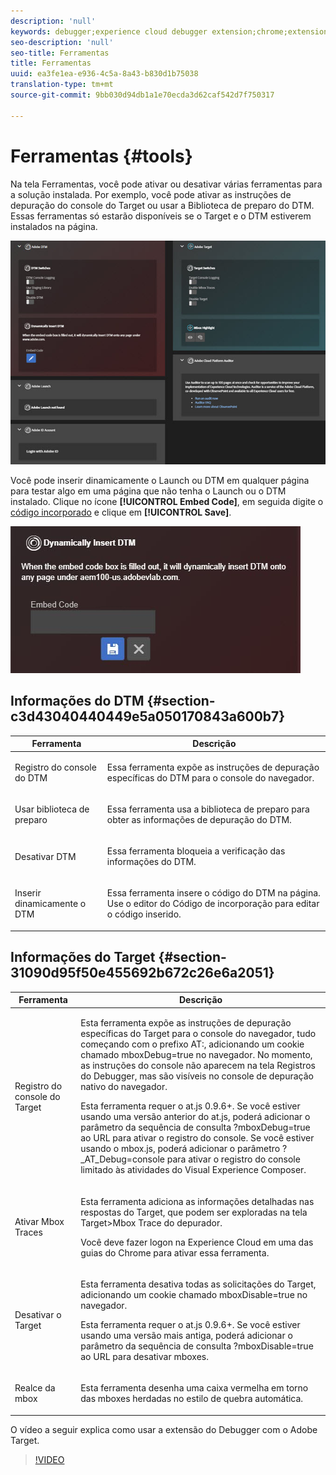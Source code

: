 ```yaml
---
description: 'null'
keywords: debugger;experience cloud debugger extension;chrome;extension;tools;dtm;target
seo-description: 'null'
seo-title: Ferramentas
title: Ferramentas
uuid: ea3fe1ea-e936-4c5a-8a43-b830d1b75038
translation-type: tm+mt
source-git-commit: 9bb030d94db1a1e70ecda3d62caf542d7f750317

---
```



# Ferramentas {#tools}

Na tela Ferramentas, você pode ativar ou desativar várias ferramentas para a solução instalada. Por exemplo, você pode ativar as instruções de depuração do console do Target ou usar a Biblioteca de preparo do DTM. Essas ferramentas só estarão disponíveis se o Target e o DTM estiverem instalados na página.

![](assets/tools.jpg)

Você pode inserir dinamicamente o Launch ou DTM em qualquer página para testar algo em uma página que não tenha o Launch ou o DTM instalado. Clique no ícone **[!UICONTROL Embed Code]**, em seguida digite o [código incorporado](https://docs.adobe.com/content/help/en/dtm/using/client-side/deployment.html) e clique em **[!UICONTROL Save]**.

![](assets/tools-embedcode.jpg)

## Informações do DTM {#section-c3d43040440449e5a050170843a600b7}

<table id="table_04625C3319134E169A35DB74C1D1FB31"> 
 <thead> 
  <tr> 
   <th colname="col1" class="entry"> Ferramenta </th> 
   <th colname="col2" class="entry"> Descrição </th> 
  </tr>
 </thead>
 <tbody> 
  <tr> 
   <td colname="col1"> <p> Registro do console do DTM </p> </td> 
   <td colname="col2"> <p>Essa ferramenta expõe as instruções de depuração específicas do DTM para o console do navegador. </p> </td> 
  </tr> 
  <tr> 
   <td colname="col1"> <p>Usar biblioteca de preparo </p> </td> 
   <td colname="col2"> <p>Essa ferramenta usa a biblioteca de preparo para obter as informações de depuração do DTM. </p> </td> 
  </tr> 
  <tr> 
   <td colname="col1"> <p>Desativar DTM </p> </td> 
   <td colname="col2"> <p>Essa ferramenta bloqueia a verificação das informações do DTM. </p> </td> 
  </tr> 
  <tr> 
   <td colname="col1"> <p> Inserir dinamicamente o DTM </p> </td> 
   <td colname="col2"> <p> Essa ferramenta insere o código do DTM na página. Use o editor do Código de incorporação para editar o código inserido. </p> </td> 
  </tr> 
 </tbody> 
</table>

## Informações do Target {#section-31090d95f50e455692b672c26e6a2051}

<table id="table_A71D269B49F4417599EBACA44D5CCF4F"> 
 <thead> 
  <tr> 
   <th colname="col1" class="entry"> Ferramenta </th> 
   <th colname="col2" class="entry"> Descrição </th> 
  </tr>
 </thead>
 <tbody> 
  <tr> 
   <td colname="col1"> <p>Registro do console do Target </p> </td> 
   <td colname="col2"> <p>Esta ferramenta expõe as instruções de depuração específicas do Target para o console do navegador, tudo começando com o prefixo <span class="codeph"> AT:</span>, adicionando um cookie chamado <span class="codeph">mboxDebug=true</span> no navegador. No momento, as instruções do console não aparecem na tela Registros do Debugger, mas são visíveis no console de depuração nativo do navegador. </p> <p> Esta ferramenta requer o at.js 0.9.6+. Se você estiver usando uma versão anterior do at.js, poderá adicionar o parâmetro da sequência de consulta <span class="codeph">?mboxDebug=true</span> ao URL para ativar o registro do console. Se você estiver usando o mbox.js, poderá adicionar o parâmetro <span class="codeph">?_AT_Debug=console</span> para ativar o registro do console limitado às atividades do Visual Experience Composer. </p> </td> 
  </tr> 
  <tr> 
   <td colname="col1"> <p> Ativar Mbox Traces </p> </td> 
   <td colname="col2"> <p>Esta ferramenta adiciona as informações detalhadas nas respostas do Target, que podem ser exploradas na tela <span class="uicontrol">Target&gt;Mbox Trace</span> do depurador. </p> <p> Você deve fazer logon na Experience Cloud em uma das guias do Chrome para ativar essa ferramenta. </p> </td> 
  </tr> 
  <tr> 
   <td colname="col1"> <p>Desativar o Target </p> </td> 
   <td colname="col2"> <p>Esta ferramenta desativa todas as solicitações do Target, adicionando um cookie chamado <span class="codeph">mboxDisable=true</span> no navegador. </p> <p> Esta ferramenta requer o at.js 0.9.6+. Se você estiver usando uma versão mais antiga, poderá adicionar o parâmetro da sequência de consulta <span class="codeph">?mboxDisable=true </span> ao URL para desativar mboxes. </p> </td> 
  </tr> 
  <tr> 
   <td colname="col1"> <p> Realce da mbox </p> </td> 
   <td colname="col2"> <p> Esta ferramenta desenha uma caixa vermelha em torno das mboxes herdadas no estilo de quebra automática. </p> </td> 
  </tr> 
 </tbody> 
</table>

O vídeo a seguir explica como usar a extensão do Debugger com o Adobe Target.

>[!VIDEO](https://video.tv.adobe.com/v/23115t2/)
